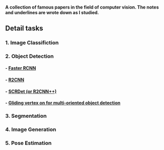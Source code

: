 #### A collection of famous papers in the field of computer vision. The notes and underlines are wrote down as I studied.

## Detail tasks

### 1. Image Classifiction

### 2. Object Detection
####  - [Faster RCNN](https://github.com/Norest73/Computer-Vision/blob/master/Papers/Faster_RCNN_1506.pdf)
####  - [R2CNN](https://github.com/Norest73/Computer-Vision/blob/master/Papers/R2CNN_1706.pdf)
####  - [SCRDet (or R2CNN++)](https://github.com/Norest73/Computer-Vision/blob/master/Papers/SCRDet_1811.pdf)
####  - [Gliding vertex on for multi-oriented object detection](https://github.com/Norest73/Computer-Vision/blob/master/Papers/Gliding%20vertex%20on%20for%20multi-oriented%20object%20detection_1911.pdf)
  
### 3. Segmentation

### 4. Image Generation

### 5. Pose Estimation
